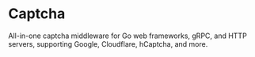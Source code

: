 # Captcha
All-in-one captcha middleware for Go web frameworks, gRPC, and HTTP servers, supporting Google, Cloudflare, hCaptcha, and more.
